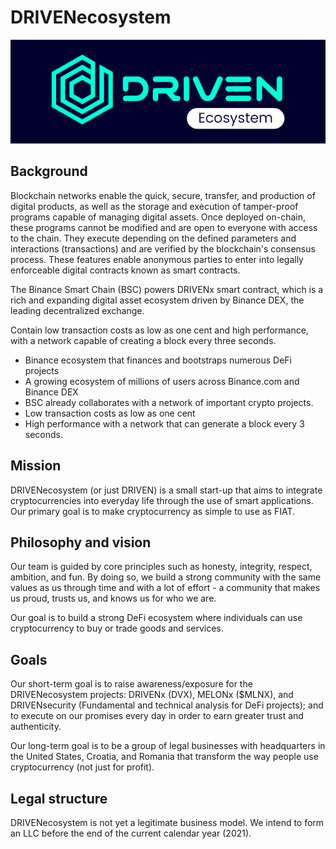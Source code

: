 # DRIVENecosystem

![](<.gitbook/assets/driven-ecosystem (1).png>)

## Background

Blockchain networks enable the quick, secure, transfer, and production of digital products, as well as the storage and execution of tamper-proof programs capable of managing digital assets. Once deployed on-chain, these programs cannot be modified and are open to everyone with access to the chain. They execute depending on the defined parameters and interactions (transactions) and are verified by the blockchain's consensus process. These features enable anonymous parties to enter into legally enforceable digital contracts known as smart contracts.

The Binance Smart Chain (BSC) powers DRIVENx smart contract, which is a rich and expanding digital asset ecosystem driven by Binance DEX, the leading decentralized exchange.

Contain low transaction costs as low as one cent and high performance, with a network capable of creating a block every three seconds.

* Binance ecosystem that finances and bootstraps numerous DeFi projects
* A growing ecosystem of millions of users across Binance.com and Binance DEX
* BSC already collaborates with a network of important crypto projects.
* Low transaction costs as low as one cent
* High performance with a network that can generate a block every 3 seconds.

## Mission

DRIVENecosystem (or just DRIVEN) is a small start-up that aims to integrate cryptocurrencies into everyday life through the use of smart applications. Our primary goal is to make cryptocurrency as simple to use as FIAT.

## Philosophy and vision

Our team is guided by core principles such as honesty, integrity, respect, ambition, and fun. By doing so, we build a strong community with the same values as us through time and with a lot of effort - a community that makes us proud, trusts us, and knows us for who we are.

Our goal is to build a strong DeFi ecosystem where individuals can use cryptocurrency to buy or trade goods and services.

## Goals

Our short-term goal is to raise awareness/exposure for the DRIVENecosystem projects: DRIVENx (DVX), MELONx ($MLNX), and DRIVENsecurity (Fundamental and technical analysis for DeFi projects); and to execute on our promises every day in order to earn greater trust and authenticity.

Our long-term goal is to be a group of legal businesses with headquarters in the United States, Croatia, and Romania that transform the way people use cryptocurrency (not just for profit).

## Legal structure

DRIVENecosystem is not yet a legitimate business model. We intend to form an LLC before the end of the current calendar year (2021).
